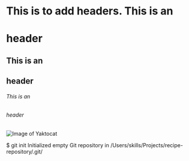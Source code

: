 # This is to add headers. This is an <h1> header
## This is an <h2> header
###### This is an <h6> header

![Image of Yaktocat](https://octodex.github.com/images/yaktocat.png)

$ git init
Initialized empty Git repository in /Users/skills/Projects/recipe-repository/.git/
